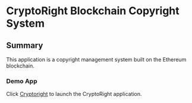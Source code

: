 # CryptoRight Blockchain Copyright System

## Summary

This application is a copyright management system built on the Ethereum blockchain.

### Demo App

Click [Cryptoright](https://github.com/Samuel-Alexander/cryptoright/blob/master/frontend/index.html) to launch the CryptoRight application.

